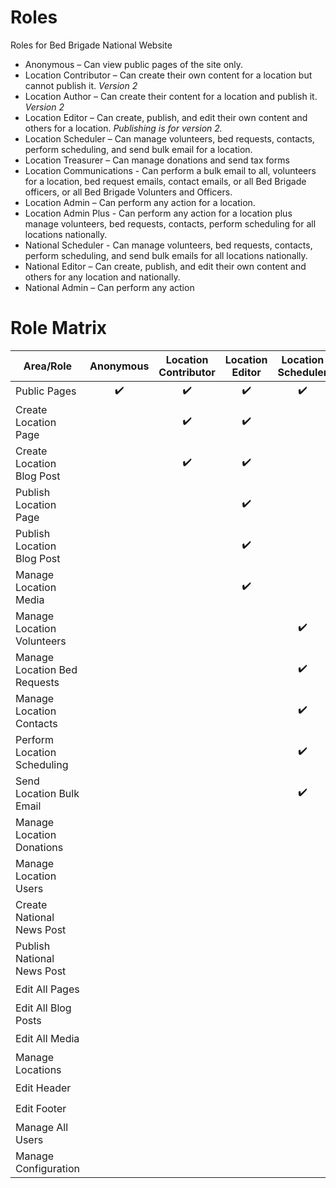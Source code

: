 # Roles

Roles for Bed Brigade National Website

* Anonymous – Can view public pages of the site only.
* Location Contributor – Can create their own content for a location but cannot publish it. *Version 2*
* Location Author – Can create their content for a location and publish it. *Version 2*
* Location Editor – Can create, publish, and edit their own content and others for a location. *Publishing is for version 2.*
* Location Scheduler – Can manage volunteers, bed requests, contacts, perform scheduling, and send bulk email for a location.
* Location Treasurer – Can manage donations and send tax forms
* Location Communications - Can perform a bulk email to all, volunteers for a location, bed request emails, contact emails, or all Bed Brigade officers, or all Bed Brigade Volunters and Officers. 
* Location Admin – Can perform any action for a location.
* Location Admin Plus - Can perform any action for a location plus manage volunteers, bed requests, contacts, perform scheduling for all locations nationally.
* National Scheduler - Can manage volunteers, bed requests, contacts, perform scheduling, and send bulk emails for all locations nationally.
* National Editor – Can create, publish, and edit their own content and others for any location and nationally.
* National Admin – Can perform any action

# Role Matrix

| Area/Role                    | Anonymous          | Location Contributor | Location Editor    | Location Scheduler | Location Treasurer | Location Communications | Location Admin     | National Editor    | National Admin     |
|------------------------------|:------------------:|:--------------------:|:------------------:|:------------------:|:------------------:|:-----------------------:|:------------------:|:------------------:|:------------------:|
| Public Pages                 | :heavy_check_mark: | :heavy_check_mark:   | :heavy_check_mark: | :heavy_check_mark: | :heavy_check_mark: | :heavy_check_mark:      | :heavy_check_mark: | :heavy_check_mark: | :heavy_check_mark: |
| Create Location Page         |                    | :heavy_check_mark:   | :heavy_check_mark: |                    |                    |                         | :heavy_check_mark: | :heavy_check_mark: | :heavy_check_mark: |
| Create Location Blog Post    |                    | :heavy_check_mark:   | :heavy_check_mark: |                    |                    |                         | :heavy_check_mark: | :heavy_check_mark: | :heavy_check_mark: |
| Publish Location Page        |                    |                      | :heavy_check_mark: |                    |                    |                         | :heavy_check_mark: | :heavy_check_mark: | :heavy_check_mark: |
| Publish Location Blog Post   |                    |                      | :heavy_check_mark: |                    |                    |                         | :heavy_check_mark: | :heavy_check_mark: | :heavy_check_mark: |
| Manage Location Media        |                    |                      | :heavy_check_mark: |                    |                    |                         | :heavy_check_mark: | :heavy_check_mark: | :heavy_check_mark: |
| Manage Location Volunteers   |                    |                      |                    | :heavy_check_mark: |                    |                         | :heavy_check_mark: |                    | :heavy_check_mark: |
| Manage Location Bed Requests |                    |                      |                    | :heavy_check_mark: |                    |                         | :heavy_check_mark: |                    | :heavy_check_mark: |
| Manage Location Contacts     |                    |                      |                    | :heavy_check_mark: |                    |                         | :heavy_check_mark: |                    | :heavy_check_mark: |
| Perform Location Scheduling  |                    |                      |                    | :heavy_check_mark: |                    |                         | :heavy_check_mark: |                    | :heavy_check_mark: |
| Send Location Bulk Email     |                    |                      |                    | :heavy_check_mark: |                    | :heavy_check_mark:      | :heavy_check_mark: |                    | :heavy_check_mark: |
| Manage Location Donations    |                    |                      |                    |                    | :heavy_check_mark: |                         | :heavy_check_mark: |                    | :heavy_check_mark: |
| Manage Location Users        |                    |                      |                    |                    |                    |                         | :heavy_check_mark: |                    | :heavy_check_mark: |
| Create National News Post    |                    |                      |                    |                    |                    |                         |                    | :heavy_check_mark: | :heavy_check_mark: |
| Publish National News Post   |                    |                      |                    |                    |                    |                         |                    | :heavy_check_mark: | :heavy_check_mark: |
| Edit All Pages               |                    |                      |                    |                    |                    |                         |                    | :heavy_check_mark: | :heavy_check_mark: |
| Edit All Blog Posts          |                    |                      |                    |                    |                    |                         |                    | :heavy_check_mark: | :heavy_check_mark: |
| Edit All Media               |                    |                      |                    |                    |                    |                         |                    | :heavy_check_mark: | :heavy_check_mark: |
| Manage Locations             |                    |                      |                    |                    |                    |                         |                    |                    | :heavy_check_mark: |
| Edit Header                  |                    |                      |                    |                    |                    |                         |                    | :heavy_check_mark: | :heavy_check_mark: |
| Edit Footer                  |                    |                      |                    |                    |                    |                         |                    | :heavy_check_mark: | :heavy_check_mark: |
| Manage All Users             |                    |                      |                    |                    |                    |                         |                    |                    | :heavy_check_mark: |
| Manage Configuration         |                    |                      |                    |                    |                    |                         |                    |                    | :heavy_check_mark: |
